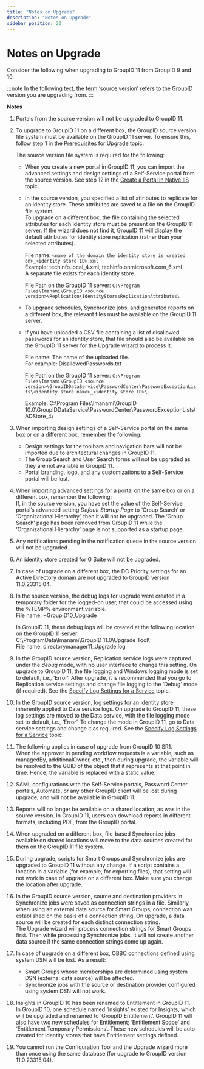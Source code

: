 ```yaml
---
title: "Notes on Upgrade"
description: "Notes on Upgrade"
sidebar_position: 20
---
```


# Notes on Upgrade

Consider the following when upgrading to GroupID 11 from GroupID 9 and 10.

:::note
In the following text, the term ‘source version’ refers to the GroupID version you are
upgrading from.
:::


**Notes**

1. Portals from the source version will not be upgraded to GroupID 11.
2. To upgrade to GroupID 11 on a different box, the GroupID source version file system must be
   available on the GroupID 11 server. To ensure this, follow step 1 in the
   [Prerequisites for Upgrade](/docs/directorymanager/11.0/install/upgrade/overview.md#prerequisites-for-upgrade)
   topic.

    The source version file system is required for the following:

    - When you create a new portal in GroupID 11, you can import the advanced settings and design
      settings of a Self-Service portal from the source version. See step 12 in the
      [Create a Portal in Native IIS](/docs/directorymanager/11.0/admincenter/applications/portal/create.md#create-a-portal-in-native-iis)
      topic.
    - In the source version, you specified a list of attributes to replicate for an identity store.
      These attributes are saved to a file on the GroupID file system.  
      To upgrade on a different box, the file containing the selected attributes for each identity
      store must be present on the GroupID 11 server. If the wizard does not find it, GroupID 11
      will display the default attributes for identity store replication (rather than your selected
      attributes).

        File name: `<name of the domain the identity store is created on>_<identity store ID>.xml`  
         Example: techinfo.local_4.xml, techinfo.onmicrosoft.com_6.xml  
         A separate file exists for each identity store.

        File Path on the GroupID 11 server:
        `C:\Program Files\Imanami\GroupID <source version>\Replication\IdentityStoresReplicationAttributes\`

    - To upgrade schedules, Synchronize jobs, and generated reports on a different box, the relevant
      files must be available on the GroupID 11 server.
    - If you have uploaded a CSV file containing a list of disallowed passwords for an identity
      store, that file should also be available on the GroupID 11 server for the Upgrade wizard to
      process it.

        File name: The name of the uploaded file.  
         For example: DisallowedPasswords.txt

        File Path on the GroupID 11 server:
        `C:\Program Files\Imanami\GroupID <source version>\GroupIDDataService\PasswordCenter\PasswordExceptionLists\<identity store name>_<identity store ID>\`

        Example: C:\Program Files\Imanami\GroupID
        10.0\GroupIDDataService\PasswordCenter\PasswordExceptionLists\ADStore_4\

3. When importing design settings of a Self-Service portal on the same box or on a different box,
   remember the following:

    - Design settings for the toolbars and navigation bars will not be imported due to architectural
      changes in GroupID 11.
    - The Group Search and User Search forms will not be upgraded as they are not available in
      GroupiD 11.
    - Portal branding, logo, and any customizations to a Self-Service portal will be lost.

4. When importing advanced settings for a portal on the same box or on a different box, remember the
   following:  
   If, in the source version, you have set the value of the Self-Service portal’s advanced setting
   _Default Startup Page_ to ‘Group Search’ or ‘Organizational Hierarchy’, then it will not be
   upgraded. The ‘Group Search’ page has been removed from GroupID 11 while the ‘Organizational
   Hierarchy’ page is not supported as a startup page.
5. Any notifications pending in the notification queue in the source version will not be upgraded.
6. An identity store created for G Suite will not be upgraded.
7. In case of upgrade on a different box, the DC Priority settings for an Active Directory domain
   are not upgraded to GroupID version 11.0.23315.04.
8. In the source version, the debug logs for upgrade were created in a temporary folder for the
   logged-on user, that could be accessed using the %TEMP% environment variable.  
   File name: ~GroupID10_Upgrade

    In GroupID 11, these debug logs will be created at the following location on the GroupID 11
    server:  
     C:\ProgramData\Imanami\GroupID 11.0\Upgrade Tool\  
     File name: directorymanager11_Upgrade.log

9. In the GroupID source version, Replication service logs were captured under the _debug_ mode,
   with no user interface to change this setting. On upgrade to GroupID 11, the file logging and
   Windows logging mode is set to default, i.e., ‘Error’. After upgrade, it is recommended that you
   go to Replication service settings and change file logging to the ‘Debug’ mode (if required). See
   the
   [Specify Log Settings for a Service](/docs/directorymanager/11.0/admincenter/service/dataservice/manage.md#specify-log-settings-for-a-service)
   topic.
10. In the GroupID source version, log settings for an identity store inherently applied to Date
    service logs. On upgrade to GroupID 11, these log settings are moved to the Data service, with
    the file logging mode set to default, i.e., ‘Error’. To change the mode in GroupID 11, go to
    Data service settings and change it as required. See the
    [Specify Log Settings for a Service](/docs/directorymanager/11.0/admincenter/service/dataservice/manage.md#specify-log-settings-for-a-service)
    topic.
11. The following applies in case of upgrade from GroupID 10 SR1.  
    When the approver in pending workflow requests is a variable, such as managedBy,
    additionalOwner, etc., then during upgrade, the variable will be resolved to the GUID of the
    object that it represents at that point in time. Hence, the variable is replaced with a static
    value.
12. SAML configurations with the Self-Service portals, Password Center portals, Automate, or any
    other GroupID client will be lost during upgrade, and will not be available in GroupID 11.
13. Reports will no longer be available on a shared location, as was in the source version. In
    GroupID 11, users can download reports in different formats, including PDF, from the GroupID
    portal.
14. When upgraded on a different box, file-based Synchronize jobs available on shared locations will
    move to the data sources created for them on the GroupID 11 file system.
15. During upgrade, scripts for Smart Groups and Synchronize jobs are upgraded to GroupID 11 without
    any change. If a script contains a location in a variable (for example, for exporting files),
    that setting will not work in case of upgrade on a different box. Make sure you change the
    location after upgrade.
16. In the GroupID source version, source and destination providers in Synchronize jobs were saved
    as connection strings in a file. Similarly, when using an external data source for Smart Groups,
    connection was established on the basis of a connection string. On upgrade, a data source will
    be created for each distinct connection string.  
    The Upgrade wizard will process connection strings for Smart Groups first. Then while processing
    Synchronize jobs, it will not create another data source if the same connection strings come up
    again.
17. In case of upgrade on a different box, OBBC connections defined using system DSN will be lost.
    As a result:

    - Smart Groups whose memberships are determined using system DSN (external data source) will be
      affected.
    - Synchronize jobs with the source or destination provider configured using system DSN will not
      work.

18. Insights in GroupID 10 has been renamed to Entitlement in GroupID 11.  
    In GroupID 10, one schedule named ‘Insights’ existed for Insights, which will be upgraded and
    renamed to ‘GroupID Entitlement’. GroupID 11 will also have two new schedules for Entitlement;
    ‘Entitlement Scope’ and ‘Entitlement Temporary Permissions’. These new schedules will be auto
    created for identity stores that have Entitlement settings defined.
19. You cannot run the Configuration Tool and the Upgrade wizard more than once using the same
    database (for upgrade to GroupID version 11.0.23315.04).
